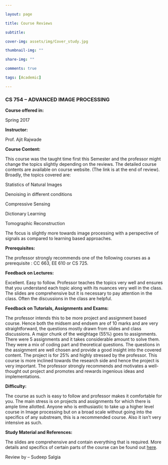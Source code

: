 ```yaml
---

layout: page

title: Course Reviews

subtitle:

cover-img: assets/img/Cover_study.jpg

thumbnail-img: ""

share-img: ""

comments: true

tags: [Academic]

---
```


  
  

### CS 754 – ADVANCED IMAGE PROCESSING

  
  

**Course offered in:**

  
  

Spring 2017

  
  

**Instructor:**

  
  

Prof. Ajit Rajwade

  
  

**Course Content:**

  
  

This course was the taught time first this Semester and the professor might change the topics slightly depending on the reviews. The detailed course contents are available on course website. (The link is at the end of review). Broadly, the topics covered are:

Statistics of Natural Images

Denoising in different conditions

Compressive Sensing

Dictionary Learning

Tomographic Reconstruction

The focus is slightly more towards image processing with a perspective of signals as compared to learning based approaches.

  
  

**Prerequisites:**

  
  

The professor strongly recommends one of the following courses as a prerequisite : CC 663, EE 610 or CS 725.

  
  

**Feedback on Lectures:**

  
  
Excellent. Easy to follow. Professor teaches the topics very well and ensures that you understand each topic along with its nuances very well in the class. The slides are comprehensive but it is necessary to pay attention in the class. Often the discussions in the class are helpful.

  
  

**Feedback on Tutorials, Assignments and Exams:**

  
  

The professor intends this to be more project and assignment based course. Hence both the midsem and endsem are of 10 marks and are very straightforward, the questions mostly drawn from slides and class discussions. A major chunk of the weightage (55%) goes to assignments. There were 5 assignments and it takes considerable amount to solve them. They were a mix of coding part and theoretical questions. The questions in the assignment are well chosen and provide a good insight into the covered content. The project is for 25% and highly stressed by the professor. This course is more inclined towards the research side and hence the project is very important. The professor strongly recommends and motivates a well-thought out project and promotes and rewards ingenious ideas and implementations.

  
  

**Difficulty:**

  
  

The course as such is easy to follow and professor makes it comfortable for you. The main stress is on projects and assignments for which there is ample time allotted. Anyone who is enthusiastic to take up a higher level course in Image processing but on a broad scale without going into the specifics of any substream, this is a recommended course. Also it isn’t very intensive as such.


  

**Study Material and References:**

  
  

The slides are comprehensive and contain everything that is required. More details and specifics of certain parts of the course can be found out [here](https://www.cse.iitb.ac.in/~ajitvr/CS754_Spring2017/).

  

  
  

Review by – Sudeep Salgia
